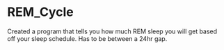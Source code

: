 # REM_Cycle
Created a program that tells you how much REM sleep you will get based off your sleep schedule.
Has to  be between a 24hr gap.
